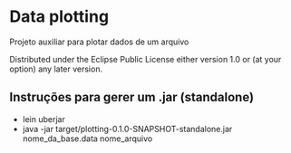 # Data plotting

Projeto auxiliar para plotar dados de um arquivo

Distributed under the Eclipse Public License either version 1.0 or (at
your option) any later version.

## Instruções para gerer um .jar (standalone)
- lein uberjar
- java -jar target/plotting-0.1.0-SNAPSHOT-standalone.jar nome_da_base.data nome_arquivo